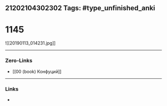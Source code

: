 21202104302302
Tags: #type_unfinished_anki 
---
# 1145

![[20190113_014231.jpg]]

---
### Zero-Links
- [[00 (book) Конфуций]]
---
### Links
-